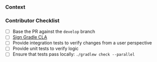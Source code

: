 ### Context
<!--- Why do you believe many users will benefit from this change? -->
<!--- Link to relevant issues or forum discussions here -->

### Contributor Checklist
- [ ] Base the PR against the `develop` branch
- [ ] [Sign Gradle CLA](http://gradle.org/contributor-license-agreement/)
- [ ] Provide integration tests to verify changes from a user perspective
- [ ] Provide unit tests to verify logic
- [ ] Ensure that tests pass locally: `./gradlew check --parallel`
